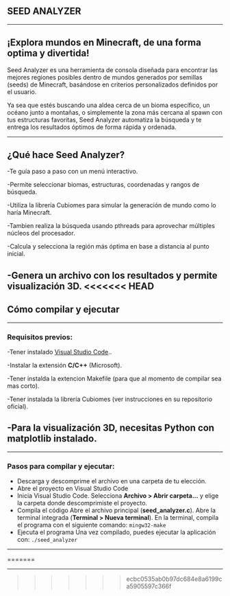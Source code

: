 ## SEED ANALYZER

---
## ¡Explora mundos en Minecraft, de una forma optima y divertida!

Seed Analyzer es una herramienta de consola diseñada para encontrar las mejores regiones posibles dentro de mundos generados por semillas (seeds) de Minecraft, basándose en criterios personalizados definidos por el usuario.

Ya sea que estés buscando una aldea cerca de un bioma específico, un océano junto a montañas, o simplemente la zona más cercana al spawn con tus estructuras favoritas, Seed Analyzer automatiza la búsqueda y te entrega los resultados óptimos de forma rápida y ordenada.

---
## ¿Qué hace Seed Analyzer?

-Te guía paso a paso con un menú interactivo.

-Permite seleccionar biomas, estructuras, coordenadas y rangos de búsqueda.

-Utiliza la librería Cubiomes para simular la generación de mundo como lo haría Minecraft.

-Tambien realiza la búsqueda usando pthreads para aprovechar múltiples núcleos del procesador.

-Calcula y selecciona la región más óptima en base a distancia al punto inicial.

-Genera un archivo con los resultados y permite visualización 3D.
<<<<<<< HEAD
---

##  Cómo compilar y ejecutar

---
### Requisitos previos:

-Tener instalado [Visual Studio Code](https://code.visualstudio.com/)..

-Instalar la extensión **C/C++** (Microsoft).

-Tener instalda la extencion Makefile (para que al momento de compilar sea mas corto).

-Tener instalada la librería Cubiomes (ver instrucciones en su repositorio oficial).

-Para la visualización 3D, necesitas Python con matplotlib instalado.
---
---
### Pasos para compilar y ejecutar:

- Descarga y descomprime el archivo en una carpeta de tu elección.
- Abre el proyecto en Visual Studio Code
- Inicia Visual Studio Code.
    Selecciona **Archivo > Abrir carpeta...** y elige la carpeta donde descomprimiste el proyecto.
- Compila el código
    Abre el archivo principal (**seed_analyzer.c**).
    Abre la terminal integrada (**Terminal > Nueva terminal**).
    En la terminal, compila el programa con el siguiente comando:
        ```
        mingw32-make
        ```
- Ejecuta el programa
    Una vez compilado, puedes ejecutar la aplicación con:
        ```
        ./seed_analyzer
        ```

---

=======

---
>>>>>>> ecbc0535ab0b97dc684e8a6199ca5905597c366f

